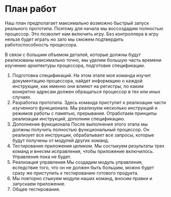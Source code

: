 # План работ
Наш план предполагает максимально возможно быстрый запуск реального прототипа. Поэтому для начала мы воссоздадим полностью процессор. Это позволит нам включить игру. Без контроллера в игру нельзя будет играть но зато мы сможем подтвердить работоспособность процессора.

В связи с большим объемом деталей, которые должны будут реализованы максимально точно, мы уделим большую часть времени изучению архитектуры процессора, подготовке спецификации.

1) Подготовка спецификаций.
  На этом этапе моя команда изучит документацию процессора, найдет информацию о каждой инструкции, как именно они влияют на регистры, по каким конкретно адресам должен обращаться процессор в тех или иных случаях.
2) Разработка прототипа.
  Здесь команда приступит к реализации части изученного функционала. Мы реализуем несколько инструкций и режимов работы с памятью, прерывания. Отработаем принципы реализации инструкций, дополним спецификацию.
3) Дополнение функционала
  После выполнения этого этапа мы должны получить полностью функциональный процессор. Он реализует все инструкции, обрабатывает все запросы, которые будут получены от модулей других команд.
4) Тестирование приложения целиком.
  Мы состыкуем результаты трех команд и внесем исправления, чтобы приложение включилось. Управления пока не будет.
5) Реализация управления
  Мы создадим модуль управления, вследствие того, что он не должен быть большим, можно будет сразу же приступить к тестированию готового продукта.
6) Мы повторно стыкуем модули наших команд, вносим правки и запускаем приложение.
7) Общее тестирование. 
